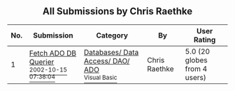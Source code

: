 ﻿<div align="center">

## All Submissions by Chris Raethke

</div>

No.  | Submission | Category | By   | User Rating
---- | ---------- | -------- | ---- | -----------
1 | [Fetch ADO DB Querier<br /><sup>2002-10-15 07:38:04</sup>](https://github.com/Planet-Source-Code/chris-raethke-fetch-ado-db-querier__1-40211) | [Databases/ Data Access/ DAO/ ADO<br /><sup>Visual Basic</sup>](../ByCategory/databases-data-access-dao-ado__1-6.md) | Chris Raethke | 5.0 (20 globes from 4 users)
